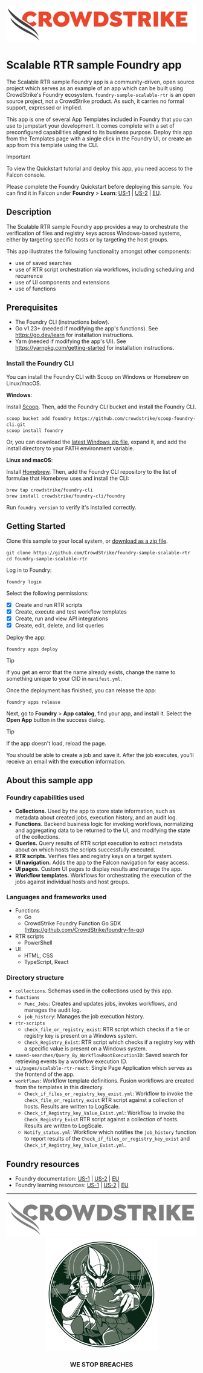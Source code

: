 ![CrowdStrike Falcon](/images/cs-logo.png?raw=true)

# Scalable RTR sample Foundry app

The Scalable RTR sample Foundry app is a community-driven, open source project which serves as an example of an app which can be built using CrowdStrike's Foundry ecosystem.
`foundry-sample-scalable-rtr` is an open source project, not a CrowdStrike product. As such, it carries no formal support, expressed or implied.

This app is one of several App Templates included in Foundry that you can use to jumpstart your development. It comes complete with a set of 
preconfigured capabilities aligned to its business purpose. Deploy this app from the Templates page with a single click in the Foundry UI, or 
create an app from this template using the CLI.

> [!IMPORTANT]  
> To view the Quickstart tutorial and deploy this app, you need access to the Falcon console.

Please complete the Foundry Quickstart before deploying this sample. You can find it in Falcon under **Foundry** > **Learn**: [US-1](https://falcon.crowdstrike.com/foundry/learn) | [US-2](https://falcon.us-2.crowdstrike.com/foundry/learn) | [EU](https://falcon.eu-1.crowdstrike.com/foundry/learn). 

## Description

The Scalable RTR sample Foundry app provides a way to orchestrate the verification of files and registry keys
across Windows-based systems, either by targeting specific hosts or by targeting the host groups.

This app illustrates the following functionality amongst other components:
* use of saved searches
* use of RTR script orchestration via workflows, including scheduling and recurrence
* use of UI components and extensions
* use of functions

## Prerequisites

* The Foundry CLI (instructions below).
* Go v1.23+ (needed if modifying the app's functions). See https://go.dev/learn for installation instructions.
* Yarn (needed if modifying the app's UI). See https://yarnpkg.com/getting-started for installation instructions.

### Install the Foundry CLI

You can install the Foundry CLI with Scoop on Windows or Homebrew on Linux/macOS.

**Windows**:

Install [Scoop](https://scoop.sh/). Then, add the Foundry CLI bucket and install the Foundry CLI.

```shell
scoop bucket add foundry https://github.com/crowdstrike/scoop-foundry-cli.git
scoop install foundry
```

Or, you can download the [latest Windows zip file](https://assets.foundry.crowdstrike.com/cli/latest/foundry_Windows_x86_64.zip), expand it, and add the install directory to your PATH environment variable.

**Linux and macOS**:

Install [Homebrew](https://docs.brew.sh/Installation). Then, add the Foundry CLI repository to the list of formulae that Homebrew uses and install the CLI:

```shell
brew tap crowdstrike/foundry-cli
brew install crowdstrike/foundry-cli/foundry
```

Run `foundry version` to verify it's installed correctly.

## Getting Started

Clone this sample to your local system, or [download as a zip file](https://github.com/CrowdStrike/foundry-sample-scalable-rtr/archive/refs/heads/main.zip).

```shell
git clone https://github.com/CrowdStrike/foundry-sample-scalable-rtr
cd foundry-sample-scalable-rtr
```

Log in to Foundry:

```shell
foundry login
```

Select the following permissions:

- [x] Create and run RTR scripts
- [x] Create, execute and test workflow templates
- [x] Create, run and view API integrations
- [x] Create, edit, delete, and list queries

Deploy the app:

```shell
foundry apps deploy
```

> [!TIP]
> If you get an error that the name already exists, change the name to something unique to your CID in `manifest.yml`.

Once the deployment has finished, you can release the app:

```shell
foundry apps release
```

Next, go to **Foundry** > **App catalog**, find your app, and install it. Select the **Open App** button in the success dialog.

> [!TIP]
> If the app doesn't load, reload the page.

You should be able to create a job and save it. After the job executes, you'll receive an email with the execution information.

## About this sample app

### Foundry capabilities used

* **Collections.** Used by the app to store state information, such as metadata about created jobs, execution history, and an audit log.
* **Functions.** Backend business logic for invoking workflows, normalizing and aggregating data to be returned to the UI, and modifying the state of the collections.
* **Queries.** Query results of RTR script execution to extract metadata about on which hosts the scripts successfully executed.
* **RTR scripts.** Verifies files and registry keys on a target system.
* **UI navigation.** Adds the app to the Falcon navigation for easy access.
* **UI pages.** Custom UI pages to display results and manage the app.
* **Workflow templates.** Workflows for orchestrating the execution of the jobs against individual hosts and host groups.

### Languages and frameworks used

* Functions
    * Go
    * CrowdStrike Foundry Function Go SDK (https://github.com/CrowdStrike/foundry-fn-go)
* RTR scripts
    * PowerShell
* UI
    * HTML, CSS
    * TypeScript, React

### Directory structure

* `collections`. Schemas used in the collections used by this app.
* `functions`
    * `Func_Jobs`: Creates and updates jobs, invokes workflows, and manages the audit log.
    * `job_history`: Manages the job execution history.
* `rtr-scripts`
    * `check_file_or_registry_exist`: RTR script which checks if a file or registry key is present on a Windows system.
    * `Check_Registry_Exist`: RTR script which checks if a registry key with a specific value is present on a Windows system.
* `saved-searches/Query_By_WorkflowRootExecutionID`: Saved search for retrieving events by a workflow execution ID.
* `ui/pages/scalable-rtr-react`: Single Page Application which serves as the frontend of the app.
* `workflows`: Workflow template definitions. Fusion workflows are created from the templates in this directory.
    * `Check_if_files_or_registry_key_exist.yml`: Workflow to invoke the `check_file_or_registry_exist` RTR script against a collection of hosts. Results are written to LogScale.
    * `Check_if_Registry_key_Value_Exist.yml`: Workflow to invoke the `Check_Registry_Exist` RTR script against a collection of hosts. Results are written to LogScale.
    * `Notify_status.yml`: Workflow which notifies the `job_history` function to report results of the `Check_if_files_or_registry_key_exist` and `Check_if_Registry_key_Value_Exist.yml`.

## Foundry resources

- Foundry documentation: [US-1](https://falcon.crowdstrike.com/documentation/category/c3d64B8e/falcon-foundry) | [US-2](https://falcon.us-2.crowdstrike.com/documentation/category/c3d64B8e/falcon-foundry) | [EU](https://falcon.eu-1.crowdstrike.com/documentation/category/c3d64B8e/falcon-foundry)
- Foundry learning resources: [US-1](https://falcon.crowdstrike.com/foundry/learn) | [US-2](https://falcon.us-2.crowdstrike.com/foundry/learn) | [EU](https://falcon.eu-1.crowdstrike.com/foundry/learn)

---

<p align="center"><img src="https://raw.githubusercontent.com/CrowdStrike/falconpy/main/docs/asset/cs-logo-footer.png"><BR/><img width="300px" src="https://raw.githubusercontent.com/CrowdStrike/falconpy/main/docs/asset/adversary-goblin-panda.png"></P>
<h3><P align="center">WE STOP BREACHES</P></h3>
